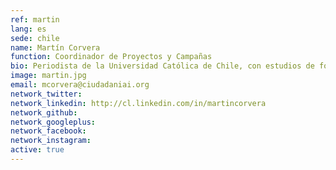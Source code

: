 ```yaml
---
ref: martin
lang: es
sede: chile
name: Martín Corvera
function: Coordinador de Proyectos y Campañas
bio: Periodista de la Universidad Católica de Chile, con estudios de fotografía en Espacio Buenos Aires, Argentina. Ganador en fotografía periodística del concurso Etecom 2012.
image: martin.jpg
email: mcorvera@ciudadaniai.org
network_twitter:
network_linkedin: http://cl.linkedin.com/in/martincorvera
network_github:
network_googleplus:
network_facebook:
network_instagram:
active: true
---
```

